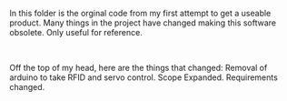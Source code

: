 In this folder is the orginal code from my first attempt to get a useable product. Many things in the project have changed making this software obsolete. Only useful for reference.

<br>

Off the top of my head, here are the things that changed: Removal of arduino to take RFID and servo control. Scope Expanded. Requirements changed.